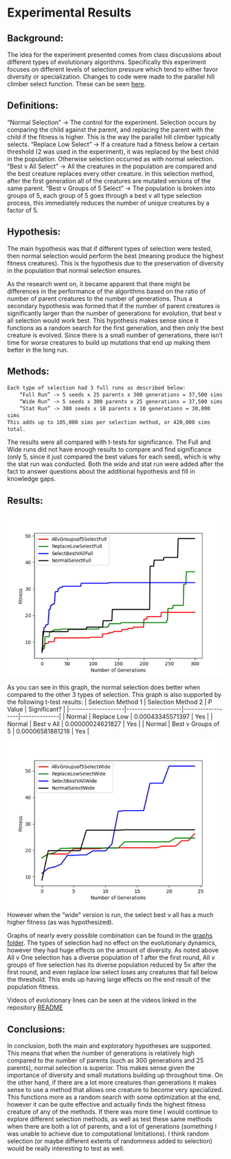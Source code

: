 Experimental Results
====================

Background:
-------------------
The idea for the experiment presented comes from class discussions about different types of evolutionary algorithms. Specifically this experiment focuses on different levels of selection pressure which tend to either favor diversity or specialization. Changes to code were made to the parallel hill climber select function. These can be seen [here](https://github.com/austin-py/ArtificialLife/blob/1939791ad4fc5151920cd2eb003de5b9e3497c63/Classes/parallelHillclimber_RandomBodies.py#L56).  

Definitions:
-----------------
“Normal Selection” -> The control for the experiment. Selection occurs by comparing the child against the parent, and replacing the parent with the child if the fitness is higher. This is the way the parallel hill climber typically selects. 
“Replace Low Select” -> If a creature had a fitness below a certain threshold (2 was used in the experiment), it was replaced by the best child in the population. Otherwise selection occurred as with normal selection. 
“Best v All Select” -> All the creatures in the population are compared and the best creature replaces every other creature. In this selection method, after the first generation all of the creatures are mutated versions of the same parent. 
“Best v Groups of 5 Select” -> The population is broken into groups of 5, each group of 5 goes through a best v all type selection process, this immediately reduces the number of unique creatures by a factor of 5. 

Hypothesis:
-------------
The main hypothesis was that if different types of selection were tested, then normal selection would perform the best (meaning produce the highest fitness creatures). This is the hypothesis due to the preservation of diversity in the population that normal selection ensures. 

As the research went on, it became apparent that there might be differences in the performance of the algorithms based on the ratio of number of parent creatures to the number of generations. Thus a secondary hypothesis was formed that if the number of parent creatures is significantly larger than the number of generations for evolution, that best v all selection would work best. This hypothesis makes sense since it functions as a random search for the first generation, and then only the best creature is evolved. Since there is a small number of generations, there isn’t time for worse creatures to build up mutations that end up making them better in the long run. 
 
Methods:
-----------
	Each type of selection had 3 full runs as described below: 
        “Full Run” -> 5 seeds x 25 parents x 300 generations = 37,500 sims
        “Wide Run” -> 5 seeds x 300 parents x 25 generations = 37,500 sims
        “Stat Run” -> 300 seeds x 10 parents x 10 generations = 30,000 sims 
	This adds up to 105,000 sims per selection method, or 420,000 sims total. 
	
	
The results were all compared with t-tests for significance. The Full and Wide runs did not have enough results to compare and find significance (only 5, since it just compared the best values for each seed), which is why the stat run was conducted.  Both the wide and stat run were added after the fact to answer questions about the additional hypothesis and fill in knowledge gaps. 


Results:
------------

![Results](https://github.com/austin-py/ArtificialLife/blob/c5ee419a8663788774b55b64bd3b11aeb4c128af/Graphs/All_V_All.png)

As you can see in this graph, the normal selection does better when compared to the other 3 types of selection.  This graph is also supported by the following t-test results: 
| Selection Method 1 | Selection Method 2 | P Value          | Significant? |
|--------------------|--------------------|------------------|--------------|
| Normal             | Replace Low        | 0.00043345571397 | Yes          |
| Normal             | Best v All         | 0.00000024621827 | Yes          |
| Normal             | Best v Groups of 5 | 0.00006581881218 | Yes          |


![Wide Results](https://github.com/austin-py/ArtificialLife/blob/c5ee419a8663788774b55b64bd3b11aeb4c128af/Graphs/All_V_All_Wide.png)

However when the “wide” version is run, the select best v all has a much higher fitness (as was hypothesized).


Graphs of nearly every possible combination can be found in the [graphs folder](https://github.com/austin-py/ArtificialLife/tree/c5ee419a8663788774b55b64bd3b11aeb4c128af/Graphs). The types of selection had no effect on the evolutionary dynamics, however they had huge effects on the amount of diversity. As noted above All v One selection has a diverse population of 1 after the first round, All v groups of five selection has its diverse population reduced by 5x after the first round, and even replace low select loses any creatures that fall below the threshold. This ends up having large effects on the end result of the population fitness. 


Videos of evolutionary lines can be seen at the videos linked in the repository [README](https://github.com/austin-py/ArtificialLife/blob/c5ee419a8663788774b55b64bd3b11aeb4c128af/README.md)


Conclusions:
------------
In conclusion, both the main and exploratory hypotheses are supported. This means that when the number of generations is relatively high compared to the number of parents (such as 300 generations and 25 parents), normal selection is superior. This makes sense given the importance of diversity and small mutations building up throughout time. 
On the other hand, if there are a lot more creatures than generations it makes sense to use a method that allows one creature to become very specialized. This functions more as a random search with some optimization at the end, however it can be quite effective and actually finds the highest fitness creature of any of the methods. 
If there was more time I would continue to explore different selection methods, as well as test these same methods when there are both a lot of parents, and a lot of generations (something I was unable to achieve due to computational limitations). I think random selection (or maybe different extents of randomness added to selection) would be really interesting to test as well. 



